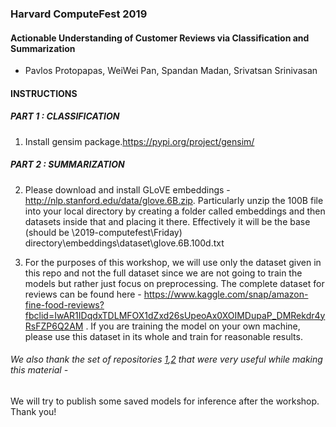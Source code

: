 ### Harvard ComputeFest 2019

#### Actionable Understanding of Customer Reviews via Classification and Summarization

 - Pavlos Protopapas, WeiWei Pan, Spandan Madan, Srivatsan Srinivasan
 
#### INSTRUCTIONS

##### PART 1 : CLASSIFICATION

1. Install gensim package.https://pypi.org/project/gensim/

##### PART 2 : SUMMARIZATION
2. Please download and install GLoVE embeddings - http://nlp.stanford.edu/data/glove.6B.zip. Particularly unzip the 100B file into your local directory by creating a folder called embeddings and then datasets inside that and placing it there. Effectively it will be the base (should be \2019-computefest\Friday) directory\embeddings\dataset\glove.6B.100d.txt

3. For the purposes of this workshop, we will use only the dataset given in this repo and not the full dataset since we are not going to train the models but rather just focus on preprocessing. The complete dataset for reviews can be found here - https://www.kaggle.com/snap/amazon-fine-food-reviews?fbclid=IwAR1IDqdxTDLMFOX1dZxd26sUpeoAx0XOIMDupaP_DMRekdr4yRsFZP6Q2AM . If you are training the model on your own machine, please use this dataset in its whole and train for reasonable results.

###### We also thank the set of repositories [1](https://github.com/llSourcell/How_to_make_a_text_summarizer),[2](https://github.com/DeepsMoseli/Bidirectiona-LSTM-for-text-summarization) that were very useful while making this material -  


We will try to publish some saved models for inference after the workshop. Thank you!
